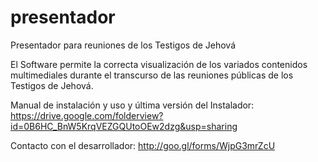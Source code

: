 # presentador
Presentador para reuniones de los Testigos de Jehová

El Software permite la correcta visualización de los variados contenidos multimediales durante el transcurso de las reuniones públicas de los Testigos de Jehová.

Manual de instalación y uso y última versión del Instalador: https://drive.google.com/folderview?id=0B6HC_BnW5KrqVEZGQUtoOEw2dzg&usp=sharing

Contacto con el desarrollador: http://goo.gl/forms/WjpG3mrZcU
